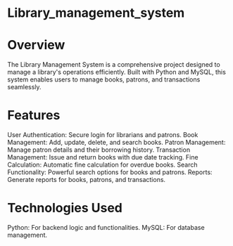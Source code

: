 # Library_management_system
# Overview
The Library Management System is a comprehensive project designed to manage a library's operations efficiently. Built with Python and MySQL, this system enables users to manage books, patrons, and transactions seamlessly.

# Features
User Authentication: Secure login for librarians and patrons.
Book Management: Add, update, delete, and search books.
Patron Management: Manage patron details and their borrowing history.
Transaction Management: Issue and return books with due date tracking.
Fine Calculation: Automatic fine calculation for overdue books.
Search Functionality: Powerful search options for books and patrons.
Reports: Generate reports for books, patrons, and transactions.

# Technologies Used
Python: For backend logic and functionalities.
MySQL: For database management.
